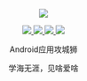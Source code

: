 <p align="center">
  <a href="https://github.com/Afauria">
    <img src="https://github-readme-stats.vercel.app/api?username=Afauria&count_private=true&show_icons=true&hide=contribs&include_all_commits=true&theme=buefy" />
  </a>
</p>

<p align="center">
  <a href="https://blog.afauria.xyz/">
    <img src="https://img.shields.io/badge/📖%20博客地址-brightness.svg" />
  </a>
  <a href="https://blog.afauria.xyz/KnowledgeTree/">
    <img src="https://img.shields.io/badge/📖%20知识体系-brightness.svg" />
  </a>
  <a href="https://blog.afauria.xyz/collection/">
    <img src="https://img.shields.io/badge/🚀%20收藏夹-brightness.svg" />
  </a>
  </a>
  <a href="https://github.com/Afauria">
    <img src="https://komarev.com/ghpvc/?username=Afauria&color=brightgreen&label=👁%20Views" />
  </a>
</p>

<p align="center">Android应用攻城狮</p>

<p align="center">学海无涯，见啥爱啥</p>
